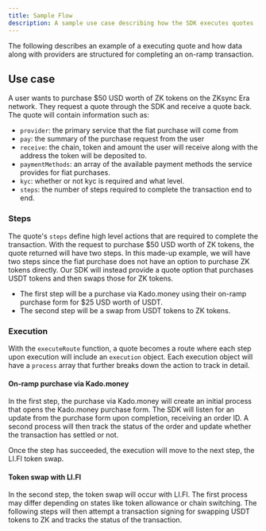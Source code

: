 ```yaml
---
title: Sample Flow
description: A sample use case describing how the SDK executes quotes
---
```


The following describes an example of a executing quote and how data along with providers are
structured for completing an on-ramp transaction.

## Use case

A user wants to purchase $50 USD worth of ZK tokens on the ZKsync Era network.
They request a quote through the SDK and receive a quote back. The quote will contain information
such as:

- `provider`: the primary service that the fiat purchase will come from
- `pay`: the summary of the purchase request from the user
- `receive`: the chain, token and amount the user will receive along with the address the token will be deposited to.
- `paymentMethods`: an array of the available payment methods the service provides for fiat purchases.
- `kyc`: whether or not kyc is required and what level.
- `steps`: the number of steps required to complete the transaction end to end.

### Steps

The quote's `steps` define high level actions that are required to complete the transaction.
With the request to purchase $50 USD worth of ZK tokens, the quote returned will have two
steps. In this made-up example, we will have two steps since the fiat purchase does not have an
option to purchase ZK tokens directly. Our SDK will instead provide a quote option that purchases
USDT tokens and then swaps those for ZK tokens.

- The first step will be a purchase via Kado.money using their on-ramp purchase form for $25 USD worth of USDT.
- The second step will be a swap from USDT tokens to ZK tokens.

### Execution

With the `executeRoute` function, a quote becomes a route where each step upon execution will
include an `execution` object. Each execution object will have a `process` array that further breaks
down the action to track in detail.

#### On-ramp purchase via Kado.money

In the first step, the purchase via Kado.money will create an initial process that opens the
Kado.money purchase form. The SDK will listen for an update from the purchase form upon completion,
receiving an order ID.
A second process will then track the status of the order and update whether the transaction has
settled or not.

Once the step has succeeded, the execution will move to the next step, the LI.FI token swap.

#### Token swap with LI.FI

In the second step, the token swap will occur with LI.FI. The first process may differ depending on
states like token allowance or chain switching. The following steps will then attempt a transaction
signing for swapping USDT tokens to ZK and tracks the status of the transaction.
